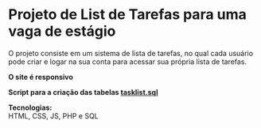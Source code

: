 <h1>Projeto de List de Tarefas para uma vaga de estágio</h1>

O projeto consiste em um sistema de lista de tarefas, no qual cada usuário
pode criar e logar na sua conta para acessar sua própria lista de tarefas.

<b>O site é responsivo</b><br>

<b>Script para a criação das tabelas <a href = "https://github.com/Peguinm/lista_de_tarefas/blob/main/tasklist.sql">tasklist.sql</a></b><br>

<b>Tecnologias:</b><br>HTML, CSS, JS, PHP e SQL

